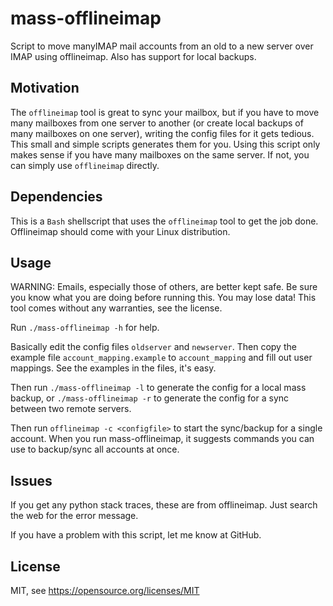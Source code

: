 # mass-offlineimap
Script to move manyIMAP mail accounts from an old to a new server over IMAP using offlineimap. Also has support for local backups.


## Motivation

The `offlineimap` tool is great to sync your mailbox, but if you have to move many mailboxes from one server to another (or create local backups of many mailboxes on one server), writing the config files for it gets tedious. This small and simple scripts generates them for you. Using this script only makes sense if you have many mailboxes on the same server. If not, you can simply use `offlineimap` directly.

## Dependencies

This is a `Bash` shellscript that uses the `offlineimap` tool to get the job done. Offlineimap should come with your Linux distribution.

## Usage

WARNING: Emails, especially those of others, are better kept safe. Be sure you know what you are doing before running this. You may lose data! This tool comes without any warranties, see the license.

Run `./mass-offlineimap -h` for help.

Basically edit the config files `oldserver` and `newserver`. Then copy the example file `account_mapping.example` to `account_mapping` and fill out user mappings. See the examples in the files, it's easy.

Then run `./mass-offlineimap -l` to generate the config for a local mass backup, or `./mass-offlineimap -r` to generate the config for a sync between two remote servers.

Then run `offlineimap -c <configfile>` to start the sync/backup for a single account. When you run mass-offlineimap, it suggests commands you can use to backup/sync all accounts at once.

## Issues

If you get any python stack traces, these are from offlineimap. Just search the web for the error message.

If you have a problem with this script, let me know at GitHub.

## License

MIT, see https://opensource.org/licenses/MIT
